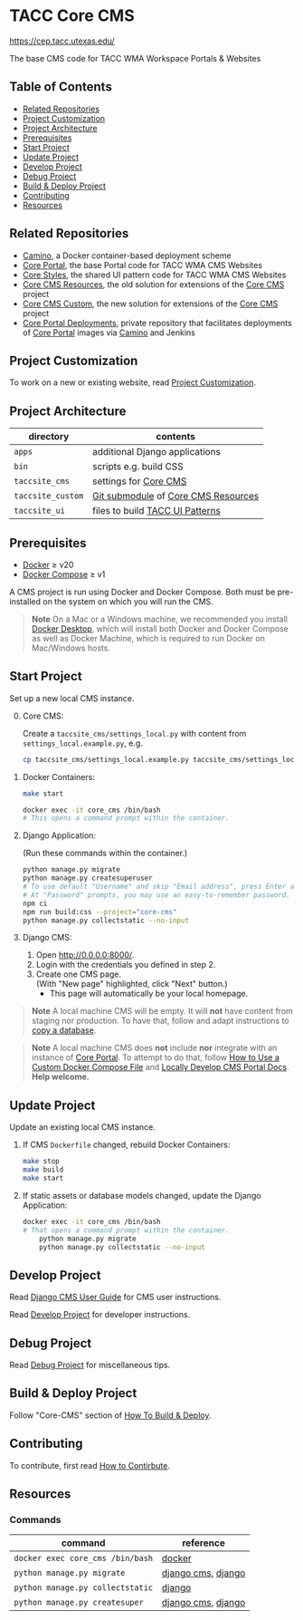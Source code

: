 # TACC Core CMS

https://cep.tacc.utexas.edu/

The base CMS code for TACC WMA Workspace Portals & Websites

## Table of Contents

- [Related Repositories](#related-repositories)
- [Project Customization](#project-customization)
- [Project Architecture](#project-architecture)
- [Prerequisites](#prerequisites)
- [Start Project](#start-project)
- [Update Project](#update-project)
- [Develop Project](#develop-project)
- [Debug Project](#debug-project)
- [Build & Deploy Project](#build--deploy-project)
- [Contributing](#contributing)
- [Resources](#resources)

## Related Repositories

- [Camino], a Docker container-based deployment scheme
- [Core Portal], the base Portal code for TACC WMA CMS Websites
- [Core Styles], the shared UI pattern code for TACC WMA CMS Websites
- [Core CMS Resources], the old solution for extensions of the [Core CMS] project
- [Core CMS Custom], the new solution for extensions of the [Core CMS] project
- [Core Portal Deployments], private repository that facilitates deployments of [Core Portal] images via [Camino] and Jenkins

## Project Customization

To work on a new or existing website, read [Project Customization].

## Project Architecture

| directory | contents |
| - | - |
| `apps` | additional Django applications |
| `bin` | scripts e.g. build CSS |
| `taccsite_cms` | settings for [Core CMS] |
| `taccsite_custom` | [Git submodule][Git Submodules] of [Core CMS Resources] |
| `taccsite_ui` | files to build [TACC UI Patterns] |

## Prerequisites

- [Docker] ≥ v20
- [Docker Compose] ≥ v1

A CMS project is run using Docker and Docker Compose. Both must be pre-installed on the system on which you will run the CMS.

> **Note**
> On a Mac or a Windows machine, we recommended you install
[Docker Desktop](https://www.docker.com/products/docker-desktop), which will install both Docker and Docker Compose as well as Docker Machine, which is required to run Docker on Mac/Windows hosts.

## Start Project

Set up a new local CMS instance.

0. Core CMS:

    Create a `taccsite_cms/settings_local.py` with content from `settings_local.example.py`, e.g.

    ```sh
    cp taccsite_cms/settings_local.example.py taccsite_cms/settings_local.py
    ```

1. Docker Containers:

    ```sh
    make start
    ```

    ```sh
    docker exec -it core_cms /bin/bash
    # This opens a command prompt within the container.
    ```

2. Django Application:

    (Run these commands within the container.)

    ```sh
    python manage.py migrate
    python manage.py createsuperuser
    # To use default "Username" and skip "Email address", press Enter at both prompts.
    # At "Password" prompts, you may use an easy-to-remember password.
    npm ci
    npm run build:css --project="core-cms"
    python manage.py collectstatic --no-input
    ```

3. Django CMS:
    1. Open http://0.0.0.0:8000/.
    2. Login with the credentials you defined in step 2.
    3. Create one CMS page.\
        (With "New page" highlighted, click "Next" button.)
        - This page will automatically be your local homepage.

> **Note**
> A local machine CMS will be empty. It will **not** have content from staging nor production. To have that, follow and adapt instructions to [copy a database](https://confluence.tacc.utexas.edu/x/W4DZDg).

> **Note**
> A local machine CMS does **not** include **nor** integrate with an instance of [Core Portal]. To attempt to do that, follow [How to Use a Custom Docker Compose File](https://github.com/TACC/Core-CMS/wiki/How-to-Use-a-Custom-Docker-Compose-File) and [Locally Develop CMS Portal Docs](https://github.com/TACC/Core-CMS/wiki/Locally-Develop-CMS---Portal---Docs). **Help welcome.**

## Update Project

Update an existing local CMS instance.

1. If CMS `Dockerfile` changed, rebuild Docker Containers:

    ```sh
    make stop
    make build
    make start
    ```

2. If static assets or database models changed, update the Django Application:

    ```sh
    docker exec -it core_cms /bin/bash
    # That opens a command prompt within the container.
        python manage.py migrate
        python manage.py collectstatic --no-input
    ```

## Develop Project

Read [Django CMS User Guide] for CMS user instructions.

Read [Develop Project] for developer instructions.

## Debug Project

Read [Debug Project] for miscellaneous tips.

## Build & Deploy Project

Follow "Core-CMS" section of [How To Build & Deploy][Build & Deploy Project].

## Contributing

To contribute, first read [How to Contirbute][Contributing].

## Resources

### Commands

| command | reference |
| - | - |
| `docker exec core_cms /bin/bash` | [docker](https://docs.docker.com/engine/reference/commandline/exec/#run-docker-exec-on-a-running-container)
| `python manage.py migrate` | [django cms](https://docs.django-cms.org/en/release-3.8.x/how_to/install.html#database-tables), [django](https://docs.djangoproject.com/en/3.2/topics/migrations/)
| `python manage.py collectstatic` | [django](https://docs.djangoproject.com/en/3.2/howto/static-files/)
| `python manage.py createsuper` | [django cms](https://docs.django-cms.org/en/release-3.8.x/how_to/install.html#admin-user), [django](https://docs.djangoproject.com/en/3.2/ref/django-admin/#createsuperuser)

<!-- Link Aliases -->

[Camino]: https://github.com/TACC/Camino
[Core CMS]: https://github.com/TACC/Core-CMS
[Core Styles]: https://github.com/TACC/Core-Styles
[Core CMS Resources]: https://github.com/TACC/Core-CMS-Resources
[Core CMS Custom]: https://github.com/TACC/Core-CMS-Custom
[Core Portal]: https://github.com/TACC/Core-Portal
[Core Portal Deployments]: https://github.com/TACC/Core-Portal-Deployments

[Git Submodules]: https://git-scm.com/book/en/v2/Git-Tools-Submodules

[Docker]: https://docs.docker.com/get-docker/
[Docker Compose]: https://docs.docker.com/compose/install/
[Python]: https://www.python.org/downloads/

[TACC UI Patterns]: https://tacc.utexas.edu/static/ui/
[Build & Deploy Project]: https://confluence.tacc.utexas.edu/x/Lo99E
[Django CMS User Guide]: https://confluence.tacc.utexas.edu/x/FgDqCw

[Project Customization]: ./docs/project-customization.md
[Develop Project]: ./docs/develop-project.md
[Debug Project]: ./docs/debug-project.md
[Contributing]: ./docs/contributing.md
